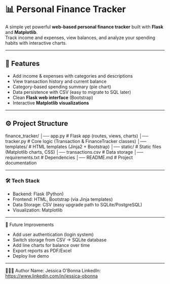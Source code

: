 # 📊 Personal Finance Tracker

A simple yet powerful **web-based personal finance tracker** built with **Flask** and **Matplotlib**.  
Track income and expenses, view balances, and analyze your spending habits with interactive charts.  

---

## 🚀 Features
- Add income & expenses with categories and descriptions  
- View transaction history and current balance  
- Category-based spending summary (pie chart)  
- Data persistence with CSV (easy to migrate to SQL later)  
- Clean **Flask web interface** (Bootstrap)  
- Interactive **Matplotlib visualizations**  

---

## ⚙️ Project Structure
finance_tracker/
│── app.py              # Flask app (routes, views, charts)
│── tracker.py          # Core logic (Transaction & FinanceTracker classes)
│── templates/          # HTML templates (Jinja2 + Bootstrap)
│── static/             # Static files (Matplotlib charts, CSS)
│── transactions.csv    # Data storage
│── requirements.txt    # Dependencies
│── README.md           # Project documentation

---

### 🛠️ Tech Stack
- Backend: Flask (Python)
- Frontend: HTML, Bootstrap (via Jinja templates)
- Data Storage: CSV (easy upgrade path to SQLite/PostgreSQL)
- Visualization: Matplotlib

---

📌 Future Improvements
- Add user authentication (login system)
- Switch storage from CSV → SQLite database
- Add line charts for balance over time
- Export reports as PDF/Excel
- Deploy live demo

---

👩🏾‍💻 Author
Name: Jessica O'Bonna
LinkedIn: https://www.linkedin.com/in/jessica-obonna
